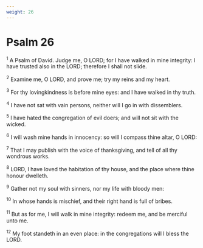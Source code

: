 ```yaml
---
weight: 26
---
```


# Psalm 26

<sup>1</sup> A Psalm of David. Judge me, O LORD; for I have walked in mine integrity: I have trusted also in the LORD; therefore I shall not slide. 

<sup>2</sup> Examine me, O LORD, and prove me; try my reins and my heart. 

<sup>3</sup> For thy lovingkindness is before mine eyes: and I have walked in thy truth. 

<sup>4</sup> I have not sat with vain persons, neither will I go in with dissemblers. 

<sup>5</sup> I have hated the congregation of evil doers; and will not sit with the wicked. 

<sup>6</sup> I will wash mine hands in innocency: so will I compass thine altar, O LORD: 

<sup>7</sup> That I may publish with the voice of thanksgiving, and tell of all thy wondrous works. 

<sup>8</sup> LORD, I have loved the habitation of thy house, and the place where thine honour dwelleth. 

<sup>9</sup> Gather not my soul with sinners, nor my life with bloody men: 

<sup>10</sup> In whose hands is mischief, and their right hand is full of bribes. 

<sup>11</sup> But as for me, I will walk in mine integrity: redeem me, and be merciful unto me. 

<sup>12</sup> My foot standeth in an even place: in the congregations will I bless the LORD. 


